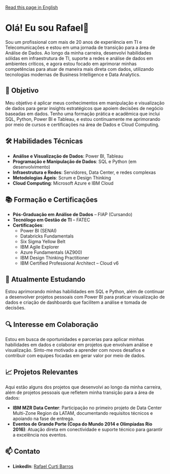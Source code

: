 [Read this page in English](https://github.com/rafaelcurti/rafaelcurti/blob/main/README-EN.md)

# Olá! Eu sou Rafael👋

Sou um profissional com mais de 20 anos de experiência em TI e Telecomunicações e estou em uma jornada de transição para a área de Análise de Dados. Ao longo da minha carreira, desenvolvi habilidades sólidas em infraestrutura de TI, suporte a redes e análise de dados em ambientes críticos, e agora estou focado em aprimorar minhas competências para atuar de maneira mais direta com dados, utilizando tecnologias modernas de Business Intelligence e Data Analytics.

## 🎯 Objetivo
Meu objetivo é aplicar meus conhecimentos em manipulação e visualização de dados para gerar insights estratégicos que apoiem decisões de negócio baseadas em dados. Tenho uma formação prática e acadêmica que inclui SQL, Python, Power BI e Tableau, e estou continuamente me aprimorando por meio de cursos e certificações na área de Dados e Cloud Computing.

## 🛠️ Habilidades Técnicas
- **Análise e Visualização de Dados**: Power BI, Tableau
- **Programação e Manipulação de Dados**: SQL e Python (em desenvolvimento)
- **Infraestrutura e Redes**: Servidores, Data Center, e redes complexas
- **Metodologias Ágeis**: Scrum e Design Thinking
- **Cloud Computing**: Microsoft Azure e IBM Cloud

## 📚 Formação e Certificações
- **Pós-Graduação em Análise de Dados** – FIAP (Cursando)
- **Tecnólogo em Gestão de TI** – FATEC
- **Certificações**:
  - Power BI (SENAI)
  - Databricks Fundamentals
  - Six Sigma Yellow Belt
  - IBM Agile Explorer
  - Azure Fundamentals (AZ900)
  - IBM Design Thinking Practitioner
  - IBM Certified Professional Architect – Cloud v6

## 🌱 Atualmente Estudando
Estou aprimorando minhas habilidades em SQL e Python, além de continuar a desenvolver projetos pessoais com Power BI para praticar visualização de dados e criação de dashboards que facilitem a análise e tomada de decisões.

## 🔍 Interesse em Colaboração
Estou em busca de oportunidades e parcerias para aplicar minhas habilidades em dados e colaborar em projetos que envolvam análise e visualização. Sinto-me motivado a aprender com novos desafios e contribuir com equipes focadas em gerar valor por meio de dados.

## 📈 Projetos Relevantes
Aqui estão alguns dos projetos que desenvolvi ao longo da minha carreira, além de projetos pessoais que refletem minha transição para a área de dados:

- **IBM MZR Data Center**: Participação no primeiro projeto de Data Center Multi-Zone Region da LATAM, documentando requisitos técnicos e apoiando na fase de entrega.
- **Eventos de Grande Porte (Copa do Mundo 2014 e Olimpíadas Rio 2016)**: Atuação direta em conectividade e suporte técnico para garantir a excelência nos eventos.

## 📫 Contato
- **LinkedIn**: [Rafael Curti Barros](https://www.linkedin.com/in/rafael-curti-barros/)

<!---
rafaelcurti/rafaelcurti is a ✨ special ✨ repository because its `README.md` (this file) appears on your GitHub profile.
You can click the Preview link to take a look at your changes.
--->
